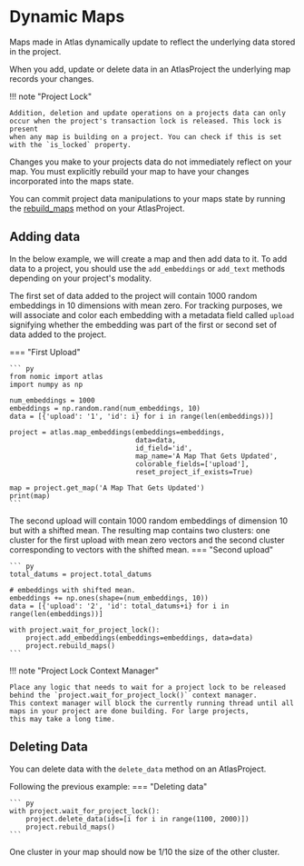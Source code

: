 # Dynamic Maps
Maps made in Atlas dynamically update to reflect the underlying data stored in the project.

When you add, update or delete data in an AtlasProject the underlying map records your changes.

!!! note "Project Lock"

    Addition, deletion and update operations on a projects data can only occur when the project's transaction lock is released. This lock is present
    when any map is building on a project. You can check if this is set with the `is_locked` property.

Changes you make to your projects data do not immediately reflect on your map. You must explicitly rebuild your map
to have your changes incorporated into the maps state.

You can commit project data manipulations to your maps state by running the [rebuild_maps](atlas_api.md) method on your AtlasProject.


## Adding data
In the below example, we will create a map and then add data to it. To add data to a project, you should
use the `add_embeddings` or `add_text` methods depending on your project's modality.

The first set of data added to the project will contain 1000 random embeddings in 10 dimensions with mean zero. For
tracking purposes, we will associate and color each embedding with a metadata field called `upload` signifying whether
the embedding was part of the first or second set of data added to the project.

=== "First Upload"

    ``` py
    from nomic import atlas
    import numpy as np
    
    num_embeddings = 1000
    embeddings = np.random.rand(num_embeddings, 10)
    data = [{'upload': '1', 'id': i} for i in range(len(embeddings))]
    
    project = atlas.map_embeddings(embeddings=embeddings,
                                   data=data,
                                   id_field='id',
                                   map_name='A Map That Gets Updated',
                                   colorable_fields=['upload'],
                                   reset_project_if_exists=True)

    map = project.get_map('A Map That Gets Updated')
    print(map)
    ```

The second upload will contain 1000 random embeddings of dimension 10 but with a shifted mean. The resulting
map contains two clusters: one cluster for the first upload with mean zero vectors and the second
cluster corresponding to vectors with the shifted mean.
=== "Second upload"

    ``` py
    total_datums = project.total_datums

    # embeddings with shifted mean.
    embeddings += np.ones(shape=(num_embeddings, 10))
    data = [{'upload': '2', 'id': total_datums+i} for i in range(len(embeddings))]
    
    with project.wait_for_project_lock():
        project.add_embeddings(embeddings=embeddings, data=data)
        project.rebuild_maps()
    ```

!!! note "Project Lock Context Manager"

    Place any logic that needs to wait for a project lock to be released behind the `project.wait_for_project_lock()` context manager.
    This context manager will block the currently running thread until all maps in your project are done building. For large projects,
    this may take a long time.


## Deleting Data
You can delete data with the `delete_data` method on an AtlasProject.

Following the previous example:
=== "Deleting data"

    ``` py
    with project.wait_for_project_lock():
        project.delete_data(ids=[i for i in range(1100, 2000)])
        project.rebuild_maps()
    ```

One cluster in your map should now be 1/10 the size of the other cluster.

